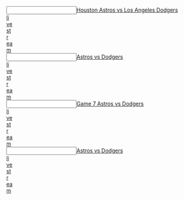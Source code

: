   <article></article><input data="dot"><a href="https://tinyurl.com/sdfg3f34f3">Houston Astros vs Los Angeles Dodgers </article><article>li</article><article>ve</article><article> st</article><article>r</article><article>ea</article>m</a></input>
 <article></article><input data="dot"><a href="https://tinyurl.com/ybpw2yfh">Astros vs Dodgers </article><article>li</article><article>ve</article><article> st</article><article>r</article><article>ea</article>m</a></input>
 

  <article></article><input data="dot"><a href="https://tinyurl.com/yc392ds4">Game 7 Astros vs Dodgers </article><article>li</article><article>ve</article><article> st</article><article>r</article><article>ea</article>m</a></input>
 <article></article><input data="dot"><a href="https://tinyurl.com/y9pgecyq">Astros vs Dodgers </article><article>li</article><article>ve</article><article> st</article><article>r</article><article>ea</article>m</a></input>
